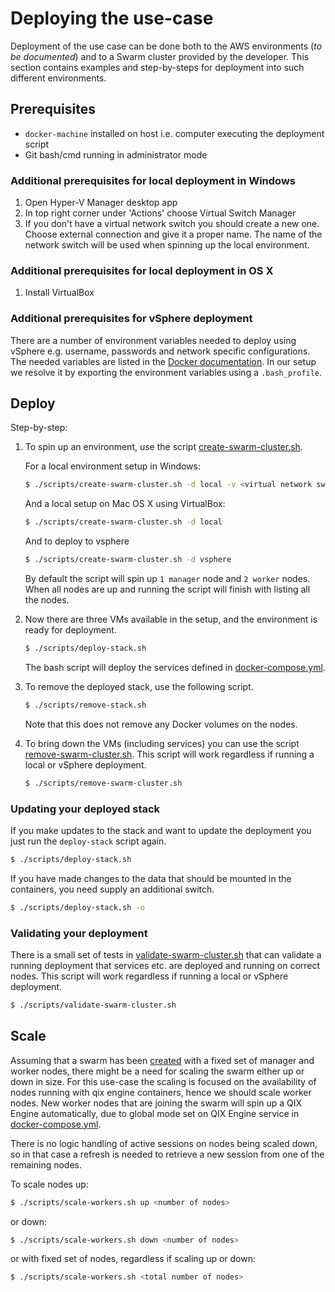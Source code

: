 # Deploying the use-case

Deployment of the use case can be done both to the AWS environments (_to be documented_) and to a Swarm cluster provided by the developer. This section contains examples and step-by-steps for deployment into such different environments.

## Prerequisites

* `docker-machine` installed on host i.e. computer executing the deployment script
* Git bash/cmd running in administrator mode

### Additional prerequisites for local deployment in Windows

1. Open Hyper-V Manager desktop app
2. In top right corner under 'Actions' choose Virtual Switch Manager
3. If you don't have a virtual network switch you should create a new one. Choose external connection and give it a proper name. The name of the network switch will be used when spinning up the local environment.

### Additional prerequisites for local deployment in OS X

1. Install VirtualBox

### Additional prerequisites for vSphere deployment

There are a number of environment variables needed to deploy using vSphere e.g. username, passwords and network specific configurations. The needed variables are listed in the [Docker documentation](https://docs.docker.com/machine/drivers/vsphere/). In our setup we resolve it by exporting the environment variables using a `.bash_profile`.

## Deploy

Step-by-step:

1. To spin up an environment, use the script [create-swarm-cluster.sh](../scripts/create-swarm-cluster.sh).

    For a local environment setup in Windows:
    ```bash
    $ ./scripts/create-swarm-cluster.sh -d local -v <virtual network switch name>
    ```
    And a local setup on Mac OS X using VirtualBox:
    ```bash
    $ ./scripts/create-swarm-cluster.sh -d local
    ```
    And to deploy to vsphere
    ```bash
    $ ./scripts/create-swarm-cluster.sh -d vsphere
    ```
    By default the script will spin up `1 manager` node and `2 worker` nodes. When all nodes are up and running the script will finish with listing all the nodes.

2. Now there are three VMs available in the setup, and the environment is ready for deployment.
    ```bash
    $ ./scripts/deploy-stack.sh
    ```
    The bash script will deploy the services defined in [docker-compose.yml](../docker-compose.yml).

3. To remove the deployed stack, use the following script.
    ```bash
    $ ./scripts/remove-stack.sh
    ```
    Note that this does not remove any Docker volumes on the nodes.

4. To bring down the VMs (including services) you can use the script [remove-swarm-cluster.sh](../scripts/remove-swarm-cluster.sh). This script will work regardless if running a local or vSphere deployment.
    ```bash
    $ ./scripts/remove-swarm-cluster.sh
    ```

### Updating your deployed stack

If you make updates to the stack and want to update the deployment you just run the ```deploy-stack``` script again.

```bash
$ ./scripts/deploy-stack.sh
```
If you have made changes to the data that should be mounted in the containers, you need supply an additional switch.
```bash
$ ./scripts/deploy-stack.sh -o
```

### Validating your deployment

There is a small set of tests in [validate-swarm-cluster.sh](../scripts/validate-swarm-cluster.sh) that can validate a running deployment that services etc. are deployed and running on correct nodes. This script will work regardless if running a local or vSphere deployment.

```bash
$ ./scripts/validate-swarm-cluster.sh
```

## Scale

Assuming that a swarm has been [created](#deploy) with a fixed set of manager and worker nodes, there might be a need for scaling the swarm either up or down in size. For this use-case the scaling is focused on the availability of nodes running with qix engine containers, hence we should scale worker nodes. New worker nodes that are joining the swarm will spin up a QIX Engine automatically, due to global mode set on QIX Engine service in [docker-compose.yml](../docker-compose.yml).

There is no logic handling of active sessions on nodes being scaled down, so in that case a refresh is needed to retrieve a new session from one of the remaining nodes.

To scale nodes up:

```bash
$ ./scripts/scale-workers.sh up <number of nodes>
```

or down:

```bash
$ ./scripts/scale-workers.sh down <number of nodes>
```

or with fixed set of nodes, regardless if scaling up or down:

```bash
$ ./scripts/scale-workers.sh <total number of nodes>
```
